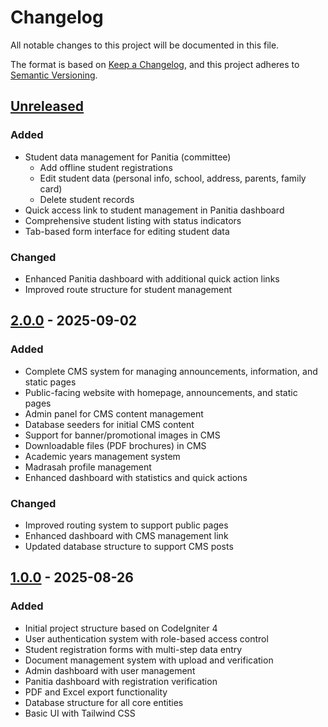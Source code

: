 # Changelog

All notable changes to this project will be documented in this file.

The format is based on [Keep a Changelog](https://keepachangelog.com/en/1.0.0/),
and this project adheres to [Semantic Versioning](https://semver.org/spec/v2.0.0.html).

## [Unreleased]

### Added
- Student data management for Panitia (committee)
  - Add offline student registrations
  - Edit student data (personal info, school, address, parents, family card)
  - Delete student records
- Quick access link to student management in Panitia dashboard
- Comprehensive student listing with status indicators
- Tab-based form interface for editing student data

### Changed
- Enhanced Panitia dashboard with additional quick action links
- Improved route structure for student management

## [2.0.0] - 2025-09-02

### Added
- Complete CMS system for managing announcements, information, and static pages
- Public-facing website with homepage, announcements, and static pages
- Admin panel for CMS content management
- Database seeders for initial CMS content
- Support for banner/promotional images in CMS
- Downloadable files (PDF brochures) in CMS
- Academic years management system
- Madrasah profile management
- Enhanced dashboard with statistics and quick actions

### Changed
- Improved routing system to support public pages
- Enhanced dashboard with CMS management link
- Updated database structure to support CMS posts

## [1.0.0] - 2025-08-26

### Added
- Initial project structure based on CodeIgniter 4
- User authentication system with role-based access control
- Student registration forms with multi-step data entry
- Document management system with upload and verification
- Admin dashboard with user management
- Panitia dashboard with registration verification
- PDF and Excel export functionality
- Database structure for all core entities
- Basic UI with Tailwind CSS

[Unreleased]: https://github.com/your-org/ppdb-online/compare/v2.0.0...HEAD
[2.0.0]: https://github.com/your-org/ppdb-online/compare/v1.0.0...v2.0.0
[1.0.0]: https://github.com/your-org/ppdb-online/releases/tag/v1.0.0